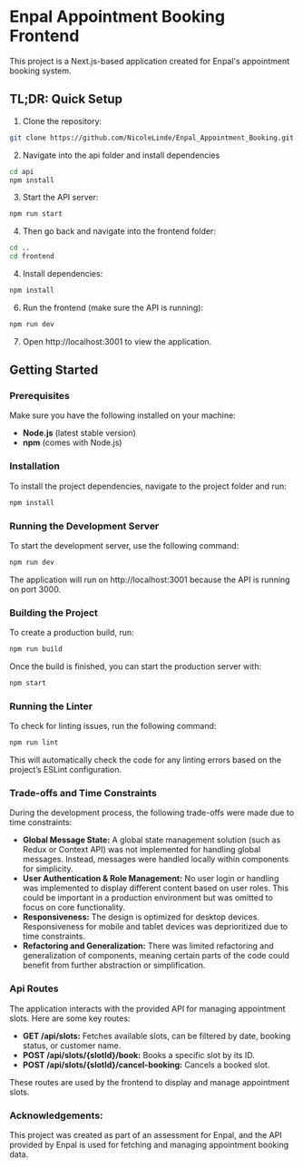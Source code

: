 # Enpal Appointment Booking Frontend

This project is a Next.js-based application created for Enpal's appointment booking system.

## TL;DR: Quick Setup

1. Clone the repository:
   
 ```bash
 git clone https://github.com/NicoleLinde/Enpal_Appointment_Booking.git
 ```

2. Navigate into the api folder and install dependencies

```bash
cd api
npm install
```

3. Start the API server:

```bash
npm run start
```

4. Then go back and navigate into the frontend folder:

```bash
cd ..
cd frontend
```

4. Install dependencies:

```bash
npm install
```

6. Run the frontend (make sure the API is running):

```bash
npm run dev
```

7. Open http://localhost:3001 to view the application.

## Getting Started

### Prerequisites

Make sure you have the following installed on your machine:

- **Node.js** (latest stable version)
- **npm** (comes with Node.js)

### Installation

To install the project dependencies, navigate to the project folder and run:

```bash
npm install
```

### Running the Development Server

To start the development server, use the following command:

```bash
npm run dev
```

The application will run on http://localhost:3001 because the API is running on port 3000.

### Building the Project

To create a production build, run:

```bash
npm run build
``` 
Once the build is finished, you can start the production server with:

```bash
npm start
``` 

### Running the Linter

To check for linting issues, run the following command:

```bash
npm run lint
```

This will automatically check the code for any linting errors based on the project’s ESLint configuration.

### Trade-offs and Time Constraints

During the development process, the following trade-offs were made due to time constraints:

- **Global Message State:** A global state management solution (such as Redux or Context API) was not implemented for handling global messages. Instead, messages were handled locally within components for simplicity.
- **User Authentication & Role Management:** No user login or handling was implemented to display different content based on user roles. This could be important in a production environment but was omitted to focus on core functionality.
- **Responsiveness:** The design is optimized for desktop devices. Responsiveness for mobile and tablet devices was deprioritized due to time constraints.
- **Refactoring and Generalization:** There was limited refactoring and generalization of components, meaning certain parts of the code could benefit from further abstraction or simplification.

### Api Routes

The application interacts with the provided API for managing appointment slots. Here are some key routes:

- **GET /api/slots:** Fetches available slots, can be filtered by date, booking status, or customer name.
- **POST /api/slots/{slotId}/book:** Books a specific slot by its ID.
- **POST /api/slots/{slotId}/cancel-booking:** Cancels a booked slot.

These routes are used by the frontend to display and manage appointment slots.

### Acknowledgements:

This project was created as part of an assessment for Enpal, and the API provided by Enpal is used for fetching and managing appointment booking data.

